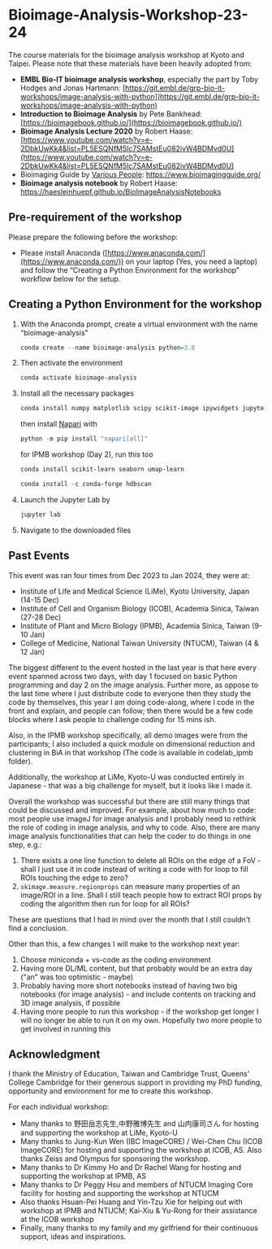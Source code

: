 # Bioimage-Analysis-Workshop-23-24

The course materials for the bioimage analysis workshop at Kyoto and Taipei. Please note that these materials have been heavily adopted from:

- **EMBL Bio-IT bioimage analysis workshop**, especially the part by Toby Hodges and Jonas Hartmann: [https://git.embl.de/grp-bio-it-workshops/image-analysis-with-python](https://git.embl.de/grp-bio-it-workshops/image-analysis-with-python)
- **Introduction to Bioimage Analysis** by Pete Bankhead: [https://bioimagebook.github.io/](https://bioimagebook.github.io/)
- **Bioimage Analysis Lecture 2020** by Robert Haase: [https://www.youtube.com/watch?v=e-2DbkUwKk4&list=PL5ESQNfM5lc7SAMstEu082ivW4BDMvd0U](https://www.youtube.com/watch?v=e-2DbkUwKk4&list=PL5ESQNfM5lc7SAMstEu082ivW4BDMvd0U)
- Bioimaging Guide by [Various People](https://journals.plos.org/plosbiology/article?id=10.1371/journal.pbio.3002167): https://www.bioimagingguide.org/
- **Bioimage analysis notebook** by Robert Haase: https://haesleinhuepf.github.io/BioImageAnalysisNotebooks

## Pre-requirement of the workshop

Please prepare the following before the workshop:

- Please install Anaconda ([https://www.anaconda.com/](https://www.anaconda.com/)) on your laptop (Yes, you need a laptop) and follow the “Creating a Python Environment for the workshop” workflow below for the setup.
## Creating a Python Environment for the workshop

1. With the Anaconda prompt, create a virtual environment with the name “bioimage-analysis”

    ```powershell
    conda create --name bioimage-analysis python=3.8
    ```

2. Then activate the environment

    ```powershell
    conda activate bioimage-analysis
    ```

3. Install all the necessary packages

    ```powershell
    conda install numpy matplotlib scipy scikit-image ipywidgets jupyter jupyterlab pandas 
    ```
    then install [Napari](https://napari.org/stable/) with
    ```powershell
    python -m pip install "napari[all]"
    ```
	for IPMB workshop (Day 2), run this too
    ```powershell
    conda install scikit-learn seaborn umap-learn 
    ```
    ```powershell
    conda install -c conda-forge hdbscan
    ```

4. Launch the Jupyter Lab by
    ```powershell
	jupyter lab
    ```
5. Navigate to the downloaded files

## Past Events

This event was ran four times from Dec 2023 to Jan 2024, they were at:
- Institute of Life and Medical Science (LiMe), Kyoto University, Japan (14-15 Dec)
- Institute of Cell and Organism Biology (ICOB), Academia Sinica, Taiwan (27-28 Dec)
- Institute of Plant and Micro Biology (IPMB), Academia Sinica, Taiwan (9-10 Jan)
- College of Medicine, National Taiwan University (NTUCM), Taiwan (4 & 12 Jan)

The biggest different to the event hosted in the last year is that here every event spanned across two days, with day 1 focused on basic Python programming and day 2 on the image analysis. Further more, as oppose to the last time where I just distribute code to everyone then they study the code by themselves, this year I am doing code-along, where I code in the front and explain, and people can follow; then there would be a few code blocks where I ask people to challenge coding for 15 mins ish. 

Also, in the IPMB workshop specifically, all demo images were from the participants; I also included a quick module on dimensional reduction and clustering in BiA in that workshop (The code is available in codelab_ipmb folder).

Additionally, the workshop at LiMe, Kyoto-U was conducted entirely in Japanese - that was a big challenge for myself, but it looks like I made it.

Overall the workshop was successful but there are still many things that could be discussed and improved. For example, about how much to code: most people use imageJ for image analysis and I probably need to rethink the role of coding in image analysis, and why to code. Also, there are many image analysis functionalities that can help the coder to do things in one step, e.g.:
 1) There exists a one line function to delete all ROIs on the edge of a FoV - shall I just use it in code instead of writing a code with for loop to fill ROIs touching the edge to zero? 
 2) ```skimage.measure.regionprops``` can measure many properties of an image/ROI in a line. Shall I still teach people how to extract ROI props by coding the algorithm then run for loop for all ROIs?
 
These are questions that I had in mind over the month that I still couldn't find a conclusion.

Other than this, a few changes I will make to the workshop next year:
1. Choose miniconda + vs-code as the coding environment
2. Having more DL/ML content, but that probably would be an extra day ("an" was too optimistic - maybe)
3. Probably having more short notebooks instead of having two big notebooks (for image analysis) - and include contents on tracking and 3D image analysis, if possible
4. Having more people to run this workshop - if the workshop get longer I will no longer be able to run it on my own. Hopefully two more people to get involved in running this

## Acknowledgment

I thank the Ministry of Education, Taiwan and Cambridge Trust, Queens' College Cambridge for their generous support in providing my PhD funding, opportunity and environment for me to create this workshop.

For each individual workshop:
- Many thanks to 野田岳志先生,中野雅博先生 and 山内康司さん for hosting and supporting the workshop at LiMe, Kyoto-U
- Many thanks to Jung-Kun Wen (IBC ImageCORE) / Wei-Chen Chu (ICOB ImageCORE) for hosting and supporting the workshop at ICOB, AS. Also thanks Zeiss and Olympus for sponsoring the workshop.
- Many thanks to Dr Kimmy Ho and Dr Rachel Wang for hosting and supporting the workshop at IPMB, AS
- Many thanks to Dr Peggy Hsu and members of NTUCM Imaging Core facility for hosting and supporting the workshop at NTUCM
- Also thanks Hsuan-Pei Huang and Yin-Tzu Xie for helping out with workshop at IPMB and NTUCM; Kai-Xiu & Yu-Rong for their assistance at the ICOB workshop
- Finally, many thanks to my family and my girlfriend for their continuous support, ideas and inspirations.

